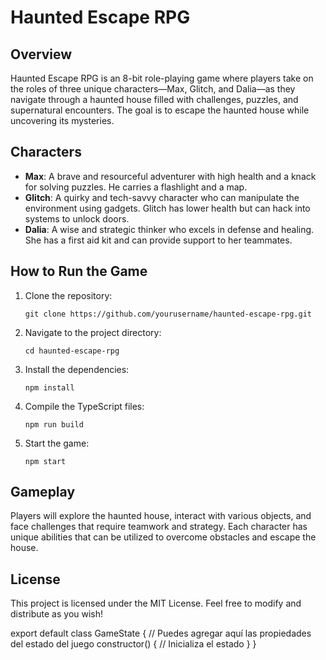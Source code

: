 # Haunted Escape RPG

## Overview
Haunted Escape RPG is an 8-bit role-playing game where players take on the roles of three unique characters—Max, Glitch, and Dalia—as they navigate through a haunted house filled with challenges, puzzles, and supernatural encounters. The goal is to escape the haunted house while uncovering its mysteries.

## Characters
- **Max**: A brave and resourceful adventurer with high health and a knack for solving puzzles. He carries a flashlight and a map.
- **Glitch**: A quirky and tech-savvy character who can manipulate the environment using gadgets. Glitch has lower health but can hack into systems to unlock doors.
- **Dalia**: A wise and strategic thinker who excels in defense and healing. She has a first aid kit and can provide support to her teammates.

## How to Run the Game
1. Clone the repository:
   ```
   git clone https://github.com/yourusername/haunted-escape-rpg.git
   ```
2. Navigate to the project directory:
   ```
   cd haunted-escape-rpg
   ```
3. Install the dependencies:
   ```
   npm install
   ```
4. Compile the TypeScript files:
   ```
   npm run build
   ```
5. Start the game:
   ```
   npm start
   ```

## Gameplay
Players will explore the haunted house, interact with various objects, and face challenges that require teamwork and strategy. Each character has unique abilities that can be utilized to overcome obstacles and escape the house.

## License
This project is licensed under the MIT License. Feel free to modify and distribute as you wish!

export default class GameState {
    // Puedes agregar aquí las propiedades del estado del juego
    constructor() {
        // Inicializa el estado
    }
}